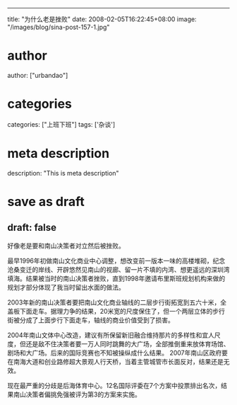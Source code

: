 
---
title: "为什么老是挫败"
date: 2008-02-05T16:22:45+08:00
image: "/images/blog/sina-post-157-1.jpg"
# author
author: ["urbandao"]
# categories
categories: ["上班下班"]
tags: ['杂谈']
# meta description
description: "This is meta description"
# save as draft
draft: false
---

好像老是要和南山决策者对立然后被挫败。

最早1996年初做南山文化商业中心调整，想改变前一版本一味的高楼堆砌，纪念沧桑变迁的岸线、开辟悠然见南山的视廊、留一片不填的内湾、想更遥远的深圳湾填海。结果被当时的南山决策者挫败，直到1998年邀请布里斯班规划机构来做的规划才部分体现了我当时留出水面的做法。

2003年新的南山决策者要把南山文化商业轴线的二层步行街拓宽到五六十米，全盖板下面走车。据理力争的结果，20米宽的尺度保住了，但一个两层立体的步行街被分成了上面步行下面走车，轴线的商业价值受到了损害。

2004年南山文体中心改造，建议有所保留新旧融合维持那片的多样性和宜人尺度，但还是敌不住决策者要一万人同时跳舞的大广场，全部推倒重来放体育场馆、剧场和大广场。后来的国际竞赛也不知被操纵成什么结果。
2007年南山区政府要在南海大道和创业路修超大景观人行天桥，当着主管城管市长面反对，结果还是无效。

现在最严重的分歧是后海体育中心。12名国际评委在7个方案中投票排出名次，结果南山决策者偏挑免强被评为第3的方案来实施。
